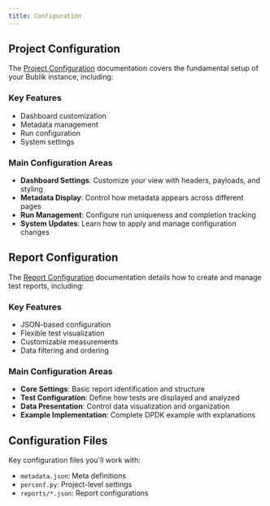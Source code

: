 ```yaml
---
title: Configuration
---
```


## Project Configuration

The [Project Configuration](./01-project-config.md) documentation covers the fundamental setup of your Bublik instance, including:

### Key Features

- Dashboard customization
- Metadata management
- Run configuration
- System settings

### Main Configuration Areas

- **Dashboard Settings**: Customize your view with headers, payloads, and styling
- **Metadata Display**: Control how metadata appears across different pages
- **Run Management**: Configure run uniqueness and completion tracking
- **System Updates**: Learn how to apply and manage configuration changes

## Report Configuration

The [Report Configuration](./02-report-config.md) documentation details how to create and manage test reports, including:

### Key Features

- JSON-based configuration
- Flexible test visualization
- Customizable measurements
- Data filtering and ordering

### Main Configuration Areas

- **Core Settings**: Basic report identification and structure
- **Test Configuration**: Define how tests are displayed and analyzed
- **Data Presentation**: Control data visualization and organization
- **Example Implementation**: Complete DPDK example with explanations

## Configuration Files

Key configuration files you'll work with:

- `metadata.json`: Meta definitions
- `perconf.py`: Project-level settings
- `reports/*.json`: Report configurations
